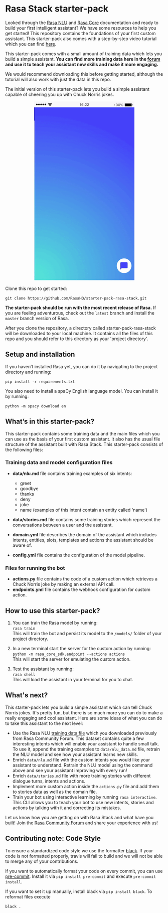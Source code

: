 ﻿# Rasa Stack starter-pack

Looked through the [Rasa NLU](http://rasa.com/docs/nlu/) and [Rasa Core](http://rasa.com/docs/core/) documentation and ready to build your first intelligent assistant? We have some resources to help you get started! This repository contains the foundations of your first custom assistant. This starter-pack also comes with a step-by-step video tutorial which you can find [here](https://youtu.be/lQZ_x0LRUbI).  

This starter-pack comes with a small amount of training data which lets you build a simple assistant. **You can find more training data here in the [forum](https://forum.rasa.com/t/grab-the-nlu-training-dataset-and-starter-packs/903) and use it to teach your assistant new skills and make it more engaging.**

We would recommend downloading this before getting started, although the tutorial will also work with just the data in this repo. 

The initial version of this starter-pack lets you build a simple assistant capable of cheering you up with Chuck Norris jokes.


<p align="center">
  <img src="./rasa-stack-mockup.gif">
</p>


Clone this repo to get started:

```
git clone https://github.com/RasaHQ/starter-pack-rasa-stack.git
```

**The starter-pack should be run with the most recent release of Rasa.** If you are feeling adventurous, check out the `latest` branch and install the `master` branch version of Rasa.

After you clone the repository, a directory called starter-pack-rasa-stack will be downloaded to your local machine. It contains all the files of this repo and you should refer to this directory as your 'project directory'.


## Setup and installation

If you haven’t installed Rasa yet, you can do it by navigating to the project directory and running:  
```
pip install -r requirements.txt
```

You also need to install a spaCy English language model. You can install it by running:

```
python -m spacy download en
```


## What’s in this starter-pack?

This starter-pack contains some training data and the main files which you can use as the basis of your first custom assistant. It also has the usual file structure of the assistant built with Rasa Stack. This starter-pack consists of the following files:

### Training data and model configuration files

- **data/nlu.md** file contains training examples of six intents: 
	- greet
	- goodbye
	- thanks
	- deny
	- joke
	- name (examples of this intent contain an entity called 'name')
	
- **data/stories.md** file contains some training stories which represent the conversations between a user and the assistant.
- **domain.yml** file describes the domain of the assistant which includes intents, entities, slots, templates and actions the assistant should be aware of.  
- **config.yml** file contains the configuration of the model pipeline.

### Files for running the bot

- **actions.py** file contains the code of a custom action which retrieves a Chuck Norris joke by making an external API call.
- **endpoints.yml** file contains the webhook configuration for custom action.  

## How to use this starter-pack?
1. You can train the Rasa model by running:  
```rasa train```   
This will train the bot and persist its model to the `/models/` folder of your project directory.

2. In a new terminal start the server for the custom action by running:  
```python -m rasa_core_sdk.endpoint --actions actions```  
This will start the server for emulating the custom action.

3. Test the assistant by running:  
```rasa shell```  
This will load the assistant in your terminal for you to chat.

## What's next?
This starter-pack lets you build a simple assistant which can tell Chuck Norris jokes. It's pretty fun, but there is so much more you can do to make a really engaging and cool assistant. Here are some ideas of what you can do to take this assistant to the next level:  
- Use the Rasa NLU [training data file](https://forum.rasa.com/t/grab-the-nlu-training-dataset-and-starter-packs/903) which you downloaded previously from Rasa Community Forum. This dataset contains quite a few interesting intents which will enable your assistant to handle small talk. To use it, append the training examples to `data/nlu_data.md` file, retrain the NLU model and see how your assistant learns new skills.
- Enrich `data/nlu.md` file with the custom intents you would like your assistant to understand. Retrain the NLU model using the command above and see your assistant improving with every run!  
- Enrich `data/stories.md` file with more training stories with different dialogue turns, intents and actions.  
- Implement more custom action inside the `actions.py` file and add them to stories data as well as the domain file.
- Train your bot using interactive learning by running `rasa interactive`.  This CLI allows you to teach your bot to use new intents, stories and actions by talking with it and correcting its mistakes.


Let us know how you are getting on with Rasa Stack and what have you built! Join the [Rasa Community Forum](https://forum.rasa.com) and share your experience with us!

## Contributing note: Code Style

To ensure a standardized code style we use the formatter [black](https://github.com/ambv/black).
If your code is not formatted properly, travis will fail to build and we will not be able to merge any of your contributions.

If you want to automatically format your code on every commit, you can use [pre-commit](https://pre-commit.com/).
Install it via `pip install pre-commit` and execute `pre-commit install`.

If you want to set it up manually, install black via `pip install black`.
To reformat files execute
```
black .
```
